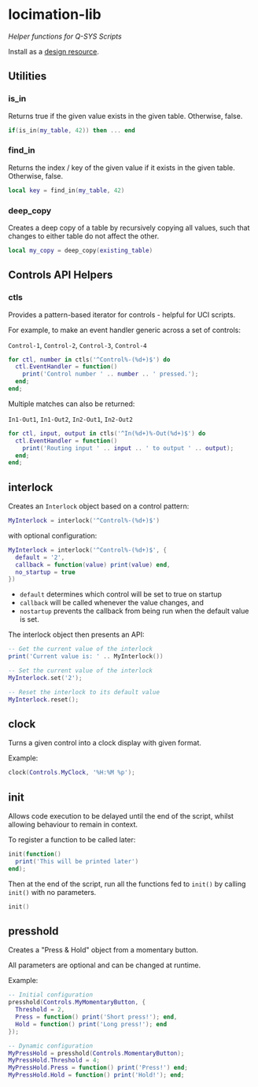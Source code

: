 # locimation-lib
*Helper functions for Q-SYS Scripts*

Install as a [design resource](https://q-syshelp.qsc.com/#Control_Scripting/External_Lua_Modules.htm).


## Utilities

### is_in

Returns true if the given value exists in the given table. Otherwise, false.

```lua
if(is_in(my_table, 42)) then ... end
```

### find_in

Returns the index / key of the given value if it exists in the given table. Otherwise, false.

```lua
local key = find_in(my_table, 42)
```

### deep_copy

Creates a deep copy of a table by recursively copying all values, such that changes to either table do not affect the other.

```lua
local my_copy = deep_copy(existing_table)
```

## Controls API Helpers

### ctls

Provides a pattern-based iterator for controls - helpful for UCI scripts.

For example, to make an event handler generic across a set of controls:

`Control-1`, `Control-2`, `Control-3`, `Control-4`

```lua
for ctl, number in ctls('^Control%-(%d+)$') do
  ctl.EventHandler = function()
    print('Control number ' .. number .. ' pressed.');
  end;
end;
```

Multiple matches can also be returned:

`In1-Out1`, `In1-Out2`, `In2-Out1`, `In2-Out2`

```lua
for ctl, input, output in ctls('^In(%d+)%-Out(%d+)$') do
  ctl.EventHandler = function()
    print('Routing input ' .. input .. ' to output ' .. output);
  end;
end;
```

## interlock

Creates an `Interlock` object based on a control pattern:

```lua
MyInterlock = interlock('^Control%-(%d+)$')
```

with optional configuration:

```lua
MyInterlock = interlock('^Control%-(%d+)$', {
  default = '2',
  callback = function(value) print(value) end,
  no_startup = true
})
```

- `default` determines which control will be set to true on startup
- `callback` will be called whenever the value changes, and
- `nostartup` prevents the callback from being run when the default value is set.

The interlock object then presents an API:

```lua
-- Get the current value of the interlock
print('Current value is: ' .. MyInterlock())

-- Set the current value of the interlock
MyInterlock.set('2');

-- Reset the interlock to its default value
MyInterlock.reset();
```

## clock

Turns a given control into a clock display with given format.

Example:
```lua
clock(Controls.MyClock, '%H:%M %p');
```

## init

Allows code execution to be delayed until the end of the script, whilst allowing behaviour to remain in context.

To register a function to be called later:
```lua
init(function()
  print('This will be printed later')
end);
```

Then at the end of the script, run all the functions fed to `init()` by calling `init()` with no parameters.
```lua
init() 
```


## presshold

Creates a "Press & Hold" object from a momentary button.

All parameters are optional and can be changed at runtime.

Example:
```lua
-- Initial configuration
presshold(Controls.MyMomentaryButton, {
  Threshold = 2,
  Press = function() print('Short press!'); end,
  Hold = function() print('Long press!'); end
});

-- Dynamic configuration
MyPressHold = presshold(Controls.MomentaryButton);
MyPressHold.Threshold = 4;
MyPressHold.Press = function() print('Press!') end;
MyPressHold.Hold = function() print('Hold!'); end;
```